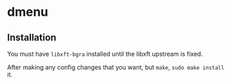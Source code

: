 # dmenu

## Installation

You must have `libxft-bgra` installed until the libxft upstream is fixed.

After making any config changes that you want, but `make`, `sudo make install` it.
